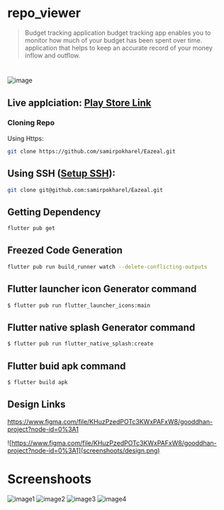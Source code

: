 # repo_viewer

> Budget tracking application budget tracking app enables you to monitor how much of your budget has been spent over time.
application that helps to keep an accurate record of your money inflow and outflow.

#

![image](https://user-images.githubusercontent.com/56714863/156800198-07415027-09ca-4dc1-9a53-374bdc666040.png)


## Live applciation: [Play Store Link](https://play.google.com/store/apps/details?id=sameer.gooddhanapp.com)

### Cloning Repo

Using Https:

```bash
git clone https://github.com/samirpokharel/Eazeal.git
```

## Using SSH ([Setup SSH](https://ramankarki.hashnode.dev/what-is-ssh-or-why-it-is-useful-or-how-to-setup-ssh-keys-on-github-and-bitbucket)):

```bash
git clone git@github.com:samirpokharel/Eazeal.git
```

## Getting Dependency

```bash
flutter pub get
```

## Freezed Code Generation

```bash
flutter pub run build_runner watch --delete-conflicting-outputs
```


## Flutter launcher icon Generator command

```bash
$ flutter pub run flutter_launcher_icons:main
```

## Flutter native splash Generator command

```bash
$ flutter pub run flutter_native_splash:create
```

## Flutter buid apk command

```bash
$ flutter build apk
```


## Design Links
https://www.figma.com/file/KHuzPzedPOTc3KWxPAFxW8/gooddhan-project?node-id=0%3A1

![https://www.figma.com/file/KHuzPzedPOTc3KWxPAFxW8/gooddhan-project?node-id=0%3A1](screenshoots/design.png)

# Screenshoots

![image1](screenshoots/1.png)
![image2](screenshoots/2.png)
![image3](screenshoots/3.jpg)
![image4](screenshoots/4.jpg)
